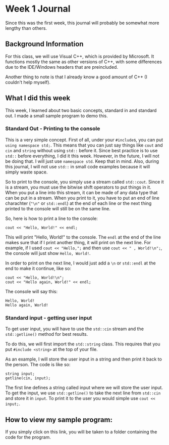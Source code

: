 # Week 1 Journal

Since this was the first week, this journal will probably be somewhat more lengthy than others.

## Background Information

For this class, we will use Visual C++, which is provided by Microsoft. It functions mostly the same as other versions of C++, with some differences due to the IDE/Windows headers that are preincluded.

Another thing to note is that I already know a good amount of C++ (I couldn't help myself).

## What I did this week

This week, I learned about two basic concepts, standard in and standard out. I made a small sample program to demo this.

### Standard Out - Printing to the console

This is a very simple concept. First of all, under your `#include`s, you can put `using namespace std;`. This means that you can just say things like `cout` and `cin` and `string` without using `std::` before it. Since best practice is to use `std::` before everything, I did it this week. However, in the future, I will not be doing that. I will just use `namespace std`. Keep that in mind. Also, during this journal, I will not use `std::` in small code examples because it will simply waste space.

So to print to the console, you simply use a stream called `std::cout`. Since it is a stream, you must use the bitwise shift operators to put things in it. When you put a line into this stream, it can be made of any data type that can be put in a stream. When you print to it, you have to put an end of line charachter (`"\n"` or `std::endl`) at the end of each line or the next thing printed to the console will still be on the same line.

So, here is how to print a line to the console:

`cout << "Hello, World!" << endl;`

This will print "Hello, World!" to the console. The `endl` at the end of the line makes sure that if I print another thing, it will print on the next line. For example, if I used `cout << "Hello,";` and then use `cout << " , World!\n";`, the console will just show `Hello, World!`.

In order to print on the next line, I would just add a `\n` or `std::endl` at the end to make it continue, like so:

    cout << "Hello, World!\n";
    cout << "Hello again, World!" << endl;

The console will say this:

    Hello, World!
    Hello again, World!

### Standard input - getting user input

To get user input, you will have to use the `std::cin` stream and the `std::getline()` method for best results.

To do this, we will first import the `std::string` class. This requires that you put `#include <string>` at the top of your file.

As an example, I will store the user input in a string and then print it back to the person. The code is like so:

    string input;
    getline(cin, input);

The first line defines a string called input where we will store the user input. To get the input, we use `std::getline()` to take the next line from `std::cin` and store it in `input`. To print it to the user you would simple use `cout << input;`.

## How to view my sample program:

If you simply click on this link, you will be taken to a folder containing the code for the program.
